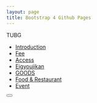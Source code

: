 ```yaml
---
layout: page
title: Bootstrap 4 Github Pages
---
```


<nav class="navbar navbar-default">
    <div class="container">
        <div class="navbar-header">
            <a class="navbar-brand">TUBG</a>
        </div>
        <ul class="nav navbar-nav">
            <li class="active"><a href="#">Introduction</a></li>
            <li><a href="#">Fee</a></li>
            <li><a href="#">Access</a></li>
            <li><a href="#">Eigyoujikan</a></li>
            <li><a href="#">GOODS</a></li>
            <li><a href="#">Food & Restaurant</a></li>
            <li><a href="#">Event</a></li>
        </ul>
        <!-- 4.ボタン -->
        <button type="button" class="btn btn-default navbar-btn">
            <span class="glyphicon glyphicon-envelope"></span>
        </button>
    </div>
</nav>

